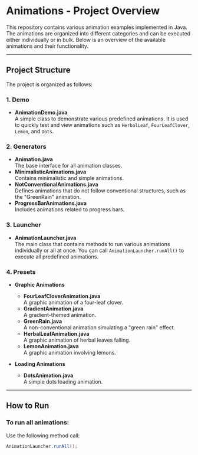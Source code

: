 # Animations - Project Overview

This repository contains various animation examples implemented in Java. The animations are organized into different categories and can be executed either individually or in bulk. Below is an overview of the available animations and their functionality.

---

## Project Structure

The project is organized as follows:

### 1. **Demo**
- **AnimationDemo.java**  
  A simple class to demonstrate various predefined animations. It is used to quickly test and view animations such as `HerbalLeaf`, `FourLeafClover`, `Lemon`, and `Dots`.

### 2. **Generators**
- **Animation.java**  
  The base interface for all animation classes.
- **MinimalisticAnimations.java**  
  Contains minimalistic and simple animations.
- **NotConventionalAnimations.java**  
  Defines animations that do not follow conventional structures, such as the "GreenRain" animation.
- **ProgressBarAnimations.java**  
  Includes animations related to progress bars.

### 3. **Launcher**
- **AnimationLauncher.java**  
  The main class that contains methods to run various animations individually or all at once. You can call `AnimationLauncher.runAll()` to execute all predefined animations.

### 4. **Presets**
- **Graphic Animations**
    - **FourLeafCloverAnimation.java**  
      A graphic animation of a four-leaf clover.
    - **GradientAnimation.java**  
      A gradient-themed animation.
    - **GreenRain.java**  
      A non-conventional animation simulating a "green rain" effect.
    - **HerbalLeafAnimation.java**  
      A graphic animation of herbal leaves falling.
    - **LemonAnimation.java**  
      A graphic animation involving lemons.

- **Loading Animations**
    - **DotsAnimation.java**  
      A simple dots loading animation.

---

## How to Run

### To run all animations:
Use the following method call:

```java
AnimationLauncher.runAll();
